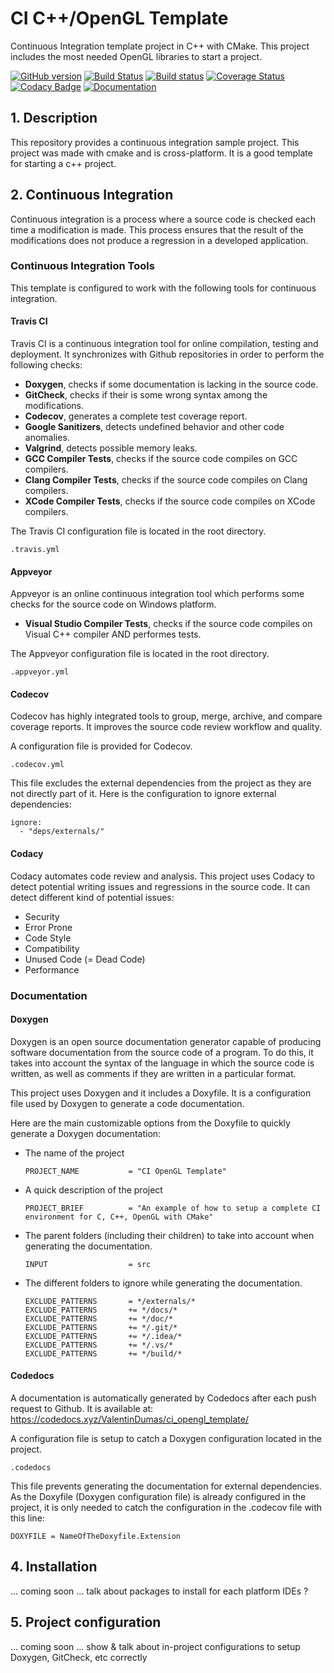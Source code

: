 # CI C++/OpenGL Template

Continuous Integration template project in C++ with CMake.
This project includes the most needed OpenGL libraries to start a project.

[![GitHub version](https://badge.fury.io/gh/valentindumas%2Fci_opengl_template.svg)](https://badge.fury.io/gh/valentindumas%2Fci_opengl_template)
[![Build Status](https://travis-ci.org/ValentinDumas/ci_opengl_template.svg?branch=master)](https://travis-ci.org/ValentinDumas/ci_opengl_template)
[![Build status](https://ci.appveyor.com/api/projects/status/g4vc2xg31g7vqu81?svg=true)](https://ci.appveyor.com/project/ValentinDumas/ci-opengl-template)
[![Coverage Status](https://coveralls.io/repos/github/ValentinDumas/ci_opengl_template/badge.svg)](https://coveralls.io/github/ValentinDumas/ci_opengl_template)
[![Codacy Badge](https://api.codacy.com/project/badge/Grade/78ab13069ab94f8e82d6096a5db2d59f)](https://www.codacy.com/app/ValentinDumas/ci_opengl_template?utm_source=github.com&amp;utm_medium=referral&amp;utm_content=ValentinDumas/ci_opengl_template&amp;utm_campaign=Badge_Grade)
[![Documentation](https://codedocs.xyz/ValentinDumas/ci_opengl_template.svg)](https://codedocs.xyz/ValentinDumas/ci_opengl_template/)

## 1. Description

This repository provides a continuous integration sample project.
This project was made with cmake and is cross-platform.
It is a good template for starting a c++ project.

## 2. Continuous Integration
Continuous integration is a process where a source code is checked each time a modification is made.
This process ensures that the result of the modifications does not produce a regression in a developed application.

### Continuous Integration Tools
This template is configured to work with the following tools for continuous integration.
#### Travis CI
Travis CI is a continuous integration tool for online compilation, testing and deployment.
It synchronizes with Github repositories in order to perform the following checks:
-   **Doxygen**, checks if some documentation is lacking in the source code.
-   **GitCheck**, checks if their is some wrong syntax among the modifications.
-   **Codecov**, generates a complete test coverage report.
-   **Google Sanitizers**, detects undefined behavior and other code anomalies.
-   **Valgrind**, detects possible memory leaks.
-   **GCC Compiler Tests**, checks if the source code compiles on GCC compilers.
-   **Clang Compiler Tests**, checks if the source code compiles on Clang compilers.
-   **XCode Compiler Tests**, checks if the source code compiles on XCode compilers.

The Travis CI configuration file is located in the root directory.
    
    .travis.yml

#### Appveyor
Appveyor is an online continuous integration tool which performs some checks for the source code on Windows platform.
-   **Visual Studio Compiler Tests**, checks if the source code compiles on Visual C++ compiler AND performes tests.

The Appveyor configuration file is located in the root directory.
    
    .appveyor.yml

#### Codecov
Codecov has highly integrated tools to group, merge, archive, and compare coverage reports.
It improves the source code review workflow and quality.

A configuration file is provided for Codecov.
    
    .codecov.yml

This file excludes the external dependencies from the project as they are not directly part of it.
Here is the configuration to ignore external dependencies:

    ignore:
      - "deps/externals/"

#### Codacy
Codacy automates code review and analysis.
This project uses Codacy to detect potential writing issues and regressions in the source code.
It can detect different kind of potential issues:
-   Security
-   Error Prone
-   Code Style
-   Compatibility
-   Unused Code (= Dead Code)
-   Performance

### Documentation

#### Doxygen
Doxygen is an open source documentation generator capable of producing software documentation from the source code of a program.
To do this, it takes into account the syntax of the language in which the source code is written, as well as comments if they are written in a particular format.

This project uses Doxygen and it includes a Doxyfile. It is a configuration file used by Doxygen to generate a code documentation.

Here are the main customizable options from the Doxyfile to quickly generate a Doxygen documentation:
-   The name of the project

        PROJECT_NAME           = "CI OpenGL Template"

-   A quick description of the project

        PROJECT_BRIEF          = "An example of how to setup a complete CI environment for C, C++, OpenGL with CMake"

-   The parent folders (including their children) to take into account when generating the documentation.

        INPUT                  = src

-   The different folders to ignore while generating the documentation.

        EXCLUDE_PATTERNS       = */externals/*
        EXCLUDE_PATTERNS       += */docs/*
        EXCLUDE_PATTERNS       += */doc/*
        EXCLUDE_PATTERNS       += */.git/*
        EXCLUDE_PATTERNS       += */.idea/*
        EXCLUDE_PATTERNS       += */.vs/*
        EXCLUDE_PATTERNS       += */build/*

#### Codedocs
A documentation is automatically generated by Codedocs after each push request to Github.
It is available at: https://codedocs.xyz/ValentinDumas/ci_opengl_template/

A configuration file is setup to catch a Doxygen configuration located in the project.

    .codedocs

This file prevents generating the documentation for external dependencies.
As the Doxyfile (Doxygen configuration file) is already configured in the project, it is only needed to catch the configuration in the .codecov file with this line:

    DOXYFILE = NameOfTheDoxyfile.Extension

## 4. Installation
... coming soon ...
talk about packages to install for each platform
IDEs ?

## 5. Project configuration
... coming soon ...
show & talk about in-project configurations to setup Doxygen, GitCheck, etc correctly
